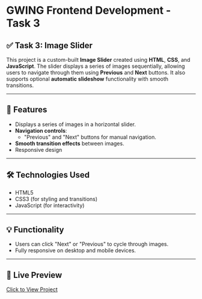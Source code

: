 # GWING Frontend Development - Task 3

## ✅ Task 3: Image Slider

This project is a custom-built **Image Slider** created using **HTML**, **CSS**, and **JavaScript**. The slider displays a series of images sequentially, allowing users to navigate through them using **Previous** and **Next** buttons. It also supports optional **automatic slideshow** functionality with smooth transitions.

---

## 🔹 Features

- Displays a series of images in a horizontal slider.
- **Navigation controls**:
  - "Previous" and "Next" buttons for manual navigation.
- **Smooth transition effects** between images.
- Responsive design

---

## 🛠 Technologies Used

- HTML5
- CSS3 (for styling and transitions)
- JavaScript (for interactivity)

---

## 💡 Functionality

- Users can click "Next" or "Previous" to cycle through images.
- Fully responsive on desktop and mobile devices.

---

## 🔗 Live Preview

[Click to View Project](https://kajuu1712.github.io/GWING_Week3_Task/)
